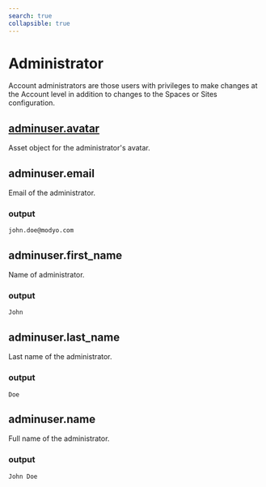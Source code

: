 ```yaml
---
search: true
collapsible: true
---
```


# Administrator

Account administrators are those users with privileges to make changes at the Account level in addition to changes to the Spaces or Sites configuration.

## [adminuser.avatar](./asset)

Asset object for the administrator's avatar.

## adminuser.email

Email of the administrator.

### output

```john.doe@modyo.com ```

## adminuser.first_name

Name of administrator.

### output

```John```

## adminuser.last_name

Last name of the administrator.

### output

```Doe```

## adminuser.name

Full name of the administrator.

### output

```John Doe```

